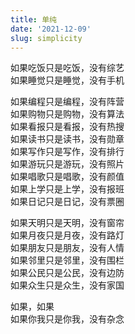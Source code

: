 ```yaml
---
title: 单纯
date: '2021-12-09'
slug: simplicity
---
```


如果吃饭只是吃饭，没有综艺  
如果睡觉只是睡觉，没有手机<!--# 禅即吃饭穿衣 -->

如果编程只是编程，没有阵营  
如果购物只是购物，没有算法  
如果看报只是看报，没有热搜  
如果读书只是读书，没有勋章<!--# 微信读书的无用功能真是越来越多，最近推出了勋章 -->  
如果写作只是写作，没有排行  
如果游玩只是游玩，没有照片  
如果唱歌只是唱歌，没有颜值  
如果上学只是上学，没有报班<!--# 为何一定要给孩子报几个课外辅导班？ -->  
如果日记只是日记，没有票圈

如果天明只是天明，没有窗帘  
如果月夜只是月夜，没有路灯  
如果朋友只是朋友，没有人情<!--# 应酬、礼品 -->  
如果邻里只是邻里，没有围栏  
如果公民只是公民，没有边防  
如果众生只是众生，没有家国<!--# 约翰列侬《Imagine 》 -->

如果，如果  
如果你我只是你我，没有杂念

<!--# 我们是不是失去了单纯地做一件事的幸福美好？ -->

<!--
以下是写着写着有些跑题的一些句子，故略去。

如果下雨只是下雨，没有心伞
如果看海只是看海，没有尘埃
如果淋雪只是淋雪，没有白头
如果相思只是相思，没有传达
如果诀别只是诀别，没有丝连
-->
